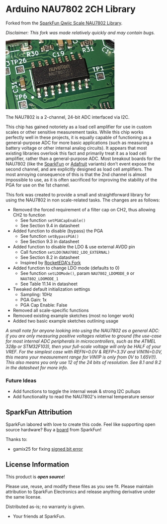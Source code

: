 Arduino NAU7802 2CH Library
===========================================================

Forked from the [SparkFun Qwiic Scale NAU7802 Library](https://github.com/sparkfun/SparkFun_Qwiic_Scale_NAU7802_Arduino_Library).

*Disclaimer: This fork was made relatively quickly and may contain bugs.*

<img src="nau7802.jpg" width=350px>

The NAU7802 is a 2-channel, 24-bit ADC interfaced via I2C.

This chip has gained notoriety as a load cell amplifier for use in custom scales or other sensitive measurement tasks. While this chip works perfectly well in these projects, it is equally capable of functioning as a general-purpose ADC for more basic applications (such as measuring a battery voltage or other internal analog circuits). It appears that most existing libraries overlook this fact and primarily treat it as a load cell amplifier, rather than a general-purpose ADC. Most breakout boards for the NAU7802 (like the [SparkFun](https://www.sparkfun.com/products/15242) or [Adafruit](https://www.adafruit.com/product/4538) variants) don't event expose the second channel, and are explicitly designed as load cell amplifiers. The most annoying consequence of this is that the 2nd channel is almost impossible to use, as it is often sacrificed for improving the stability of the PGA for use on the 1st channel.

This fork was created to provide a small and straightforward library for using the NAU7802 in non scale-related tasks. The changes are as follows:

- Removed the forced requirement of a filter cap on CH2, thus allowing CH2 to function
	- See function `setPGACapEnable()`
	- See Section 9.4 in datasheet
- Added function to disable (bypass) the PGA
	- See function `setBypassPGA()`
	- See Section 9.3 in datasheet
- Added function to disable the LDO & use external AVDD pin
	- Call function `setLDO(NAU7802_LDO_EXTERNAL)`
	- See Section 8.2 in datasheet
	- Inspired by [RocketEDA's Fork](https://github.com/RocketEDA/NAU7802_Arduino_externalRef)
- Added function to change LDO mode (defaults to 0)
	- See function `setLDOMode()`, param `NAU7802_LDOMODE_0` or `NAU7802_LDOMODE_1`
	- See Table 11.14 in datasheet
- Tweaked default initialization settings
	- Sampling: 10Hz
	- PGA Gain: 1x
	- PGA Cap Enable: False
- Removed all scale-specific functions
- Removed existing example sketches (most no longer work)
- Added two basic example sketches outlining usage


*A small note for anyone looking into using the NAU7802 as a general ADC: if you are only measuring positive voltages relative to ground (the use-case for most internal ADC peripherals in microcontrollers, such as the ATMEL 328p or STM32F103), then your full-scale voltage will only be HALF of your VREF. For the simplest case with REFN=0.0V & REFP=3.3V and VIN1N=0.0V, this means your measurement range for VIN1P is only from 0V to 1.65V(!). This also means you only use 12 of the 24 bits of resolution. See 8.1 and 9.2 in the datasheet for more info.*

### Future Ideas
- Add functions to toggle the internal weak & strong I2C pullups
- Add functionality to read the NAU7802's internal temperature sensor


SparkFun Attribution
-------------------

SparkFun labored with love to create this code. Feel like supporting open source hardware? 
Buy a [board](https://www.sparkfun.com/products/15242) from SparkFun!

Thanks to:

* gamix25 for fixing [signed bit error](https://github.com/sparkfun/SparkFun_Qwiic_Scale_NAU7802_Arduino_Library/pull/1)

License Information
-------------------

This product is _**open source**_! 

Please use, reuse, and modify these files as you see fit. Please maintain attribution to SparkFun Electronics and release anything derivative under the same license.

Distributed as-is; no warranty is given.

- Your friends at SparkFun.
